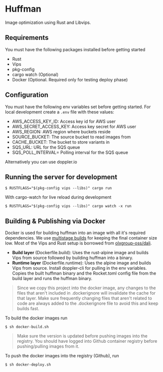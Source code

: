 # Huffman

Image optimization using Rust and Libvips.

## Requirements
You must have the following packages installed before getting started
- Rust
- Vips
- pkg-config
- cargo watch (Optional)
- Docker (Optional. Required only for testing deploy phase)

## Configuration
You must have the following env variables set before getting started. For local development create a `.env` file with these values:

- AWS_ACCESS_KEY_ID: Access key id for AWS user
- AWS_SECRET_ACCESS_KEY: Access key secret for AWS user
- AWS_REGION: AWS region where buckets reside
- SOURCE_BUCKET: The source bucket to read images from
- CACHE_BUCKET: The bucket to store variants in
- SQS_URL: URL for the SQS queue
- SQS_POLL_INTERVAL= Polling interval for the SQS queue

Alternatively you can use doppler.io

## Running the server for development

```
$ RUSTFLAGS="$(pkg-config vips --libs)" cargo run
```

With cargo-watch for live reload during development

```
$ RUSTFLAGS="$(pkg-config vips --libs)" cargo watch -x run
```

## Building & Publishing via Docker

Docker is used for building huffman into an image with all it's required dependencies. We use [multistage builds](https://docs.docker.com/develop/develop-images/multistage-build/) for keeping the final container size low. Most of the Vips and Rust setup is borrowed from [olxgroup-oss/dali](https://github.com/olxgroup-oss/dali/blob/master/Dockerfile.vips).

- **Build layer** (Dockerfile.build): Uses the rust-alpine image and builds Vips from source followed by building huffman into a binary.
- **Runtime layer** (Dockerfile.runtime): Uses the alpine image and builds Vips from source. Install doppler-cli for pulling in the env variables. Copies the built huffman binary and the Rocket.toml config file from the build layer and runs the huffman binary.

> Since we copy this project into the docker image, any changes to the files that aren't included in .dockerignore will invalidate the cache for that layer. Make sure frequently changing files that aren't related to code are always added to the .dockerignore file to avoid this and keep builds fast.

To build the docker images run
```
$ sh docker-build.sh
```

> Make sure the version is updated before pushing images into the registry. You should have logged into Github container registry before pushing/pulling images from it.

To push the docker images into the registry (Github), run
```
$ sh docker-deploy.sh
```